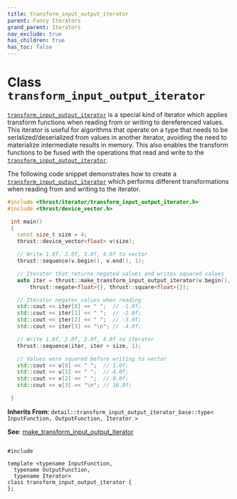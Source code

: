 ```yaml
---
title: transform_input_output_iterator
parent: Fancy Iterators
grand_parent: Iterators
nav_exclude: true
has_children: true
has_toc: false
---
```


# Class `transform_input_output_iterator`

<code><a href="/thrust/api/classes/classtransform__input__output__iterator.html">transform&#95;input&#95;output&#95;iterator</a></code> is a special kind of iterator which applies transform functions when reading from or writing to dereferenced values. This iterator is useful for algorithms that operate on a type that needs to be serialized/deserialized from values in another iterator, avoiding the need to materialize intermediate results in memory. This also enables the transform functions to be fused with the operations that read and write to the <code><a href="/thrust/api/classes/classtransform__input__output__iterator.html">transform&#95;input&#95;output&#95;iterator</a></code>.

The following code snippet demonstrates how to create a <code><a href="/thrust/api/classes/classtransform__input__output__iterator.html">transform&#95;input&#95;output&#95;iterator</a></code> which performs different transformations when reading from and writing to the iterator.



```cpp
#include <thrust/iterator/transform_input_output_iterator.h>
#include <thrust/device_vector.h>

 int main()
 {
   const size_t size = 4;
   thrust::device_vector<float> v(size);

   // Write 1.0f, 2.0f, 3.0f, 4.0f to vector
   thrust::sequence(v.begin(), v.end(), 1);

   // Iterator that returns negated values and writes squared values
   auto iter = thrust::make_transform_input_output_iterator(v.begin(),
       thrust::negate<float>{}, thrust::square<float>{});

   // Iterator negates values when reading
   std::cout << iter[0] << " ";  // -1.0f;
   std::cout << iter[1] << " ";  // -2.0f;
   std::cout << iter[2] << " ";  // -3.0f;
   std::cout << iter[3] << "\n"; // -4.0f;

   // Write 1.0f, 2.0f, 3.0f, 4.0f to iterator
   thrust::sequence(iter, iter + size, 1);

   // Values were squared before writing to vector
   std::cout << v[0] << " ";  // 1.0f;
   std::cout << v[1] << " ";  // 4.0f;
   std::cout << v[2] << " ";  // 9.0f;
   std::cout << v[3] << "\n"; // 16.0f;

 }
```

**Inherits From**:
`detail::transform_input_output_iterator_base::type< InputFunction, OutputFunction, Iterator >`

**See**:
<a href="/thrust/api/groups/group__fancyiterator.html#function-make_transform_input_output_iterator">make_transform_input_output_iterator</a>

<code class="doxybook">
<span>#include <thrust/iterator/transform_input_output_iterator.h></span><br>
<span>template &lt;typename InputFunction,</span>
<span>&nbsp;&nbsp;typename OutputFunction,</span>
<span>&nbsp;&nbsp;typename Iterator&gt;</span>
<span>class transform&#95;input&#95;output&#95;iterator {</span>
<span>};</span>
</code>

